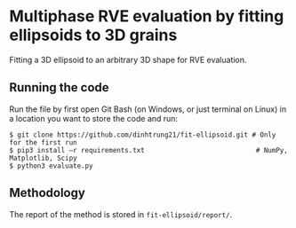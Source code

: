 # Multiphase RVE evaluation by fitting ellipsoids to 3D grains
Fitting a 3D ellipsoid to an arbitrary 3D shape for RVE evaluation. 
## Running the code
Run the file by first open Git Bash (on Windows, or just terminal on Linux) in a location you want to store the code and run:

```
$ git clone https://github.com/dinhtrung21/fit-ellipsoid.git # Only for the first run
$ pip3 install –r requirements.txt                            # NumPy, Matplotlib, Scipy
$ python3 evaluate.py
```
## Methodology
The report of the method is stored in ```fit-ellipsoid/report/```.
